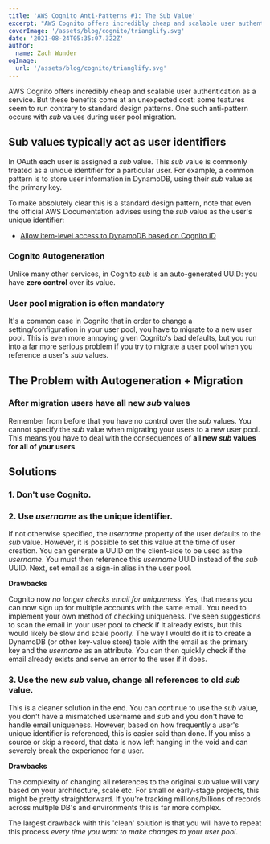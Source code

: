 ```yaml
---
title: 'AWS Cognito Anti-Patterns #1: The Sub Value'
excerpt: "AWS Cognito offers incredibly cheap and scalable user authentication as a service. However, there's a number of problems that become apparent only after you begin using the service."
coverImage: '/assets/blog/cognito/trianglify.svg'
date: '2021-08-24T05:35:07.322Z'
author:
  name: Zach Wunder
ogImage:
  url: '/assets/blog/cognito/trianglify.svg'
---
```

AWS Cognito offers incredibly cheap and scalable user authentication as a service. But these benefits come at an unexpected cost: some features seem to run contrary to standard design patterns. One such anti-pattern occurs with *sub* values during user pool migration.

## Sub values typically act as user identifiers
In OAuth each user is assigned a *sub* value. This *sub* value is commonly treated as a unique identifier for a particular user. For example, a common pattern is to store user information in DynamoDB, using their *sub* value as the primary key.

To make absolutely clear this is a standard design pattern, note that even the official AWS Documentation advises using the *sub* value as the user's unique identifier:
- [Allow item-level access to DynamoDB based on Cognito ID](https://docs.aws.amazon.com/IAM/latest/UserGuide/reference_policies_examples_dynamodb_items.html)

### Cognito Autogeneration
Unlike many other services, in Cognito *sub* is an auto-generated UUID: you have **zero control** over its value.

### User pool migration is often mandatory

It's a common case in Cognito that in order to change a setting/configuration in your user pool, you have to migrate to a new user pool. This is even more annoying given Cognito's bad defaults, but you run into a far more serious problem if you try to migrate a user pool when you reference a user's *sub* values.

## The Problem with Autogeneration + Migration

### After migration users have all new *sub* values
Remember from before that you have no control over the *sub* values. You cannot specify the *sub* value when migrating your users to a new user pool. This means you have to deal with the consequences of **all new *sub* values for all of your users**.

## Solutions

### 1. Don't use Cognito.

### 2. Use *username* as the unique identifier.
If not otherwise specified, the *username* property of the user defaults to the *sub* value. However, it is possible to set this value at the time of user creation. You can generate a UUID on the client-side to be used as the *username*. You must then reference this *username* UUID instead of the *sub* UUID. Next, set email as a sign-in alias in the user pool.

**Drawbacks**  

Cognito now *no longer checks email for uniqueness*. Yes, that means you can now sign up for multiple accounts with the same email. You need to implement your own method of checking uniqueness. I've seen suggestions to scan the email in your user pool to check if it already 
exists, but this would likely be slow and scale poorly. The way I would do it is to create a DynamoDB (or other key-value store) table with the email as the primary key and the *username* as an attribute. You can then quickly check if the email already exists and serve an error to the user if it does.

### 3. Use the new *sub* value, change all references to old *sub* value.
This is a cleaner solution in the end. You can continue to use the *sub* value, you don't have a mismatched username and *sub* and you don't have to handle email uniqueness. However, based on how frequently a user's unique identifier is referenced, this is easier said than done. If you miss a source or skip a record, that data is now left hanging in the void and can severely break the experience for a user.

**Drawbacks**  

The complexity of changing all references to the original *sub* value will vary based on your architecture, scale etc. For small or early-stage projects, this might be pretty straightforward. If you're tracking millions/billions of records across multiple DB's and 
environments this is far more complex.

The largest drawback with this 'clean' solution is that you will have to repeat this process *every time you want to make changes to your user pool*.